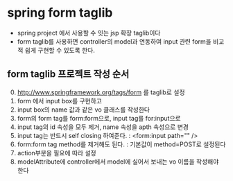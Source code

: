 # spring form taglib
* spring project 에서 사용할 수 잇는 jsp 확장 taglib이다
* form taglib를 사용하면 controller의 model과 연동하여 input 관련 form을 비교적 쉽게
구현할 수 있도록 한다.

## form taglib 프로젝트 작성 순서
0. http://www.springframework.org/tags/form 를 taglib로 설정
1. form 에서 input box를 구현하고
2. input box의 name 값과 같은 vo 클래스를 작성한다
3. form의 form tag를 form:form으로, input tag를 for:input으로
4. input tag의 id 속성을 모두 제거, name 속성을 apth 속성으로 변경
5. input tag는 반드시 self closing 하여준다. : <form:input path="" />
6. form:form tag method를 제거해도 된다. : 기본값이 method=POST로 설정된다
7. action부분을 필요에 따라 설정
8. modelAttribute에 controller에서 model에 실어서 보내는 vo 이름을 작성해야 한다